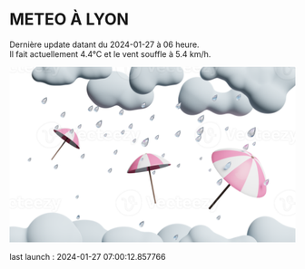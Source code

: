 # METEO À LYON

Dernière update datant du 2024-01-27 à 06 heure.  
Il fait actuellement 4.4°C et le vent souffle à 5.4 km/h.      

![](./.github/rain.png)

last launch : 2024-01-27 07:00:12.857766
